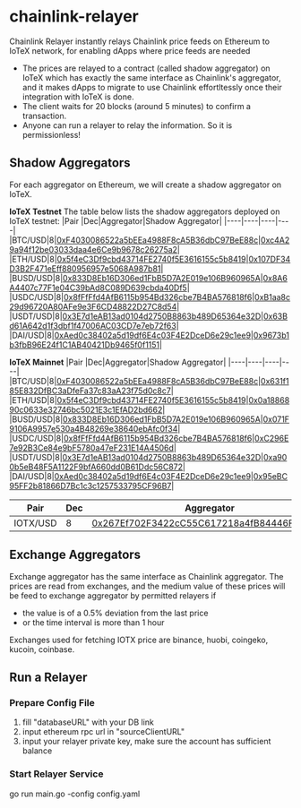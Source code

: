 # chainlink-relayer
Chainlink Relayer instantly relays Chainlink price feeds on Ethereum to IoTeX network, for enabling dApps where price feeds are needed
- The prices are relayed to a contract (called shadow aggregator) on IoTeX which has exactly the same interface as Chainlink's aggregator, and it makes dApps to migrate to use Chainlink effortltessly once their integration with IoTeX is done.
- The client waits for 20 blocks (around 5 minutes) to confirm a transaction. 
- Anyone can run a relayer to relay the information. So it is permissionless!

## Shadow Aggregators
For each aggregator on Ethereum, we will create a shadow aggregator on IoTeX. 

**IoTeX Testnet**
The table below lists the shadow aggregators deployed on IoTeX testnet:
|Pair |Dec|Aggregator|Shadow Aggregator|
|----|----|----|----|
|BTC/USD|8|[0xF4030086522a5bEEa4988F8cA5B36dbC97BeE88c](https://etherscan.io/address/0xF4030086522a5bEEa4988F8cA5B36dbC97BeE88c)|[0xc4A29a94f12be03033daa4e6Ce9b9678c26275a2](https://testnet.iotexscan.io/address/0xc4A29a94f12be03033daa4e6Ce9b9678c26275a2)|
|ETH/USD|8|[0x5f4eC3Df9cbd43714FE2740f5E3616155c5b8419](https://etherscan.io/address/0x5f4eC3Df9cbd43714FE2740f5E3616155c5b8419)|[0x107DF34D3B2F471eEff880956957e5068A987b81](https://testnet.iotexscan.io/address/0x107DF34D3B2F471eEff880956957e5068A987b81)|
|BUSD/USD|8|[0x833D8Eb16D306ed1FbB5D7A2E019e106B960965A](https://etherscan.io/address/0x833D8Eb16D306ed1FbB5D7A2E019e106B960965A)|[0x8A6A4407c77F1e04C39bAd8C089D639cbda40Df5](https://testnet.iotexscan.io/address/0x8A6A4407c77F1e04C39bAd8C089D639cbda40Df5)|
|USDC/USD|8|[0x8fFfFfd4AfB6115b954Bd326cbe7B4BA576818f6](https://etherscan.io/address/0x8fFfFfd4AfB6115b954Bd326cbe7B4BA576818f6)|[0xB1aa8c29d96720A80AFe9e3F6CD48822D27C8d54](https://testnet.iotexscan.io/address/0xB1aa8c29d96720A80AFe9e3F6CD48822D27C8d54)|
|USDT/USD|8|[0x3E7d1eAB13ad0104d2750B8863b489D65364e32D](https://etherscan.io/address/0x3E7d1eAB13ad0104d2750B8863b489D65364e32D)|[0x63Bd61A642d1f3dbf1f47006AC03CD7e7eb72f63](https://testnet.iotexscan.io/address/0x63Bd61A642d1f3dbf1f47006AC03CD7e7eb72f63)|
|DAI/USD|8|[0xAed0c38402a5d19df6E4c03F4E2DceD6e29c1ee9](https://etherscan.io/address/0xAed0c38402a5d19df6E4c03F4E2DceD6e29c1ee9)|[0x9673b1b3fbB96E24f1C1AB40421Db9465f0f1151](https://testnet.iotexscan.io/address/0x9673b1b3fbB96E24f1C1AB40421Db9465f0f1151)|

**IoTeX Mainnet**
|Pair |Dec|Aggregator|Shadow Aggregator|
|----|----|----|----|
|BTC/USD|8|[0xF4030086522a5bEEa4988F8cA5B36dbC97BeE88c](https://etherscan.io/address/0xF4030086522a5bEEa4988F8cA5B36dbC97BeE88c)|[0x631f185E832DfBC3aDfeFa37c83aA23f75d0c8c7](https://iotexscan.io/address/0x631f185E832DfBC3aDfeFa37c83aA23f75d0c8c7)|
|ETH/USD|8|[0x5f4eC3Df9cbd43714FE2740f5E3616155c5b8419](https://etherscan.io/address/0x5f4eC3Df9cbd43714FE2740f5E3616155c5b8419)|[0x0a1886890c0633e32746bc5021E3c1EfAD2bd662](https://iotexscan.io/address/0x0a1886890c0633e32746bc5021E3c1EfAD2bd662)|
|BUSD/USD|8|[0x833D8Eb16D306ed1FbB5D7A2E019e106B960965A](https://etherscan.io/address/0x833D8Eb16D306ed1FbB5D7A2E019e106B960965A)|[0x071F9106A9957e530a4B48269e38640ebAfc0f34](https://iotexscan.io/address/0x071F9106A9957e530a4B48269e38640ebAfc0f34)|
|USDC/USD|8|[0x8fFfFfd4AfB6115b954Bd326cbe7B4BA576818f6](https://etherscan.io/address/0x8fFfFfd4AfB6115b954Bd326cbe7B4BA576818f6)|[0xC296E7e92B3Ce84e9bF5780a47eF231E14A4506d](https://iotexscan.io/address/0xC296E7e92B3Ce84e9bF5780a47eF231E14A4506d)|
|USDT/USD|8|[0x3E7d1eAB13ad0104d2750B8863b489D65364e32D](https://etherscan.io/address/0x3E7d1eAB13ad0104d2750B8863b489D65364e32D)|[0xa900b5eB48F5A1122F9bfA660dd0B61Ddc56C872](https://iotexscan.io/address/0xa900b5eB48F5A1122F9bfA660dd0B61Ddc56C872)|
|DAI/USD|8|[0xAed0c38402a5d19df6E4c03F4E2DceD6e29c1ee9](https://etherscan.io/address/0xAed0c38402a5d19df6E4c03F4E2DceD6e29c1ee9)|[0x95eBC95FF2b81866D7Bc1c3c1257533795CF96B7](https://iotexscan.io/address/0x95eBC95FF2b81866D7Bc1c3c1257533795CF96B7)|

|Pair |Dec|Aggregator|
|----|----|----|
|IOTX/USD|8|[0x267Ef702F3422cC55C617218a4fB84446F5Ec646](https://iotexscan.io/address/0x267Ef702F3422cC55C617218a4fB84446F5Ec646)|

## Exchange Aggregators
Exchange aggregator has the same interface as Chainlink aggregator. The prices are read from exchanges, and the medium value of these prices will be feed to exchange aggregator by permitted relayers if
- the value is of a 0.5% deviation from the last price
- or the time interval is more than 1 hour  

Exchanges used for fetching IOTX price are binance, huobi, coingeko, kucoin, coinbase. 

## Run a Relayer
### Prepare Config File
1. fill "databaseURL" with your DB link
2. input ethereum rpc url in "sourceClientURL"
3. input your relayer private key, make sure the account has sufficient balance 

### Start Relayer Service
go run main.go -config config.yaml
